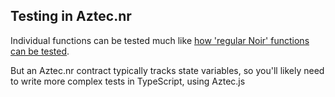 ## Testing in Aztec.nr

Individual functions can be tested much like [how 'regular Noir' functions can be tested](https://noir-lang.org/nargo/testing).

But an Aztec.nr contract typically tracks state variables, so you'll likely need to write more complex tests in TypeScript, using Aztec.js
